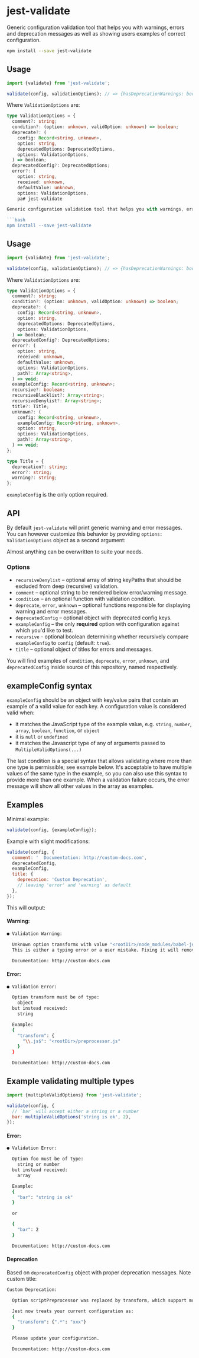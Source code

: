 # jest-validate

Generic configuration validation tool that helps you with warnings, errors and deprecation messages as well as showing users examples of correct configuration.

```bash
npm install --save jest-validate
```

## Usage

```js
import {validate} from 'jest-validate';

validate(config, validationOptions); // => {hasDeprecationWarnings: boolean, isValid: boolean}
```

Where `ValidationOptions` are:

```ts
type ValidationOptions = {
  comment?: string;
  condition?: (option: unknown, validOption: unknown) => boolean;
  deprecate?: (
    config: Record<string, unknown>,
    option: string,
    deprecatedOptions: DeprecatedOptions,
    options: ValidationOptions,
  ) => boolean;
  deprecatedConfig?: DeprecatedOptions;
  error?: (
    option: string,
    received: unknown,
    defaultValue: unknown,
    options: ValidationOptions,
    pa# jest-validate

Generic configuration validation tool that helps you with warnings, errors and deprecation messages as well as showing users examples of correct configuration.

```bash
npm install --save jest-validate
```

## Usage

```js
import {validate} from 'jest-validate';

validate(config, validationOptions); // => {hasDeprecationWarnings: boolean, isValid: boolean}
```

Where `ValidationOptions` are:

```ts
type ValidationOptions = {
  comment?: string;
  condition?: (option: unknown, validOption: unknown) => boolean;
  deprecate?: (
    config: Record<string, unknown>,
    option: string,
    deprecatedOptions: DeprecatedOptions,
    options: ValidationOptions,
  ) => boolean;
  deprecatedConfig?: DeprecatedOptions;
  error?: (
    option: string,
    received: unknown,
    defaultValue: unknown,
    options: ValidationOptions,
    path?: Array<string>,
  ) => void;
  exampleConfig: Record<string, unknown>;
  recursive?: boolean;
  recursiveBlacklist?: Array<string>;
  recursiveDenylist?: Array<string>;
  title?: Title;
  unknown?: (
    config: Record<string, unknown>,
    exampleConfig: Record<string, unknown>,
    option: string,
    options: ValidationOptions,
    path?: Array<string>,
  ) => void;
};

type Title = {
  deprecation?: string;
  error?: string;
  warning?: string;
};
```

`exampleConfig` is the only option required.

## API

By default `jest-validate` will print generic warning and error messages. You can however customize this behavior by providing `options: ValidationOptions` object as a second argument:

Almost anything can be overwritten to suite your needs.

### Options

- `recursiveDenylist` – optional array of string keyPaths that should be excluded from deep (recursive) validation.
- `comment` – optional string to be rendered below error/warning message.
- `condition` – an optional function with validation condition.
- `deprecate`, `error`, `unknown` – optional functions responsible for displaying warning and error messages.
- `deprecatedConfig` – optional object with deprecated config keys.
- `exampleConfig` – the only **required** option with configuration against which you'd like to test.
- `recursive` - optional boolean determining whether recursively compare `exampleConfig` to `config` (default: `true`).
- `title` – optional object of titles for errors and messages.

You will find examples of `condition`, `deprecate`, `error`, `unknown`, and `deprecatedConfig` inside source of this repository, named respectively.

## exampleConfig syntax

`exampleConfig` should be an object with key/value pairs that contain an example of a valid value for each key. A configuration value is considered valid when:

- it matches the JavaScript type of the example value, e.g. `string`, `number`, `array`, `boolean`, `function`, or `object`
- it is `null` or `undefined`
- it matches the Javascript type of any of arguments passed to `MultipleValidOptions(...)`

The last condition is a special syntax that allows validating where more than one type is permissible; see example below. It's acceptable to have multiple values of the same type in the example, so you can also use this syntax to provide more than one example. When a validation failure occurs, the error message will show all other values in the array as examples.

## Examples

Minimal example:

```js
validate(config, {exampleConfig});
```

Example with slight modifications:

```js
validate(config, {
  comment: '  Documentation: http://custom-docs.com',
  deprecatedConfig,
  exampleConfig,
  title: {
    deprecation: 'Custom Deprecation',
    // leaving 'error' and 'warning' as default
  },
});
```

This will output:

#### Warning:

```bash
● Validation Warning:

  Unknown option transformx with value "<rootDir>/node_modules/babel-jest" was found.
  This is either a typing error or a user mistake. Fixing it will remove this message.

  Documentation: http://custom-docs.com
```

#### Error:

```bash
● Validation Error:

  Option transform must be of type:
    object
  but instead received:
    string

  Example:
  {
    "transform": {
      "\\.js$": "<rootDir>/preprocessor.js"
    }
  }

  Documentation: http://custom-docs.com
```

## Example validating multiple types

```js
import {multipleValidOptions} from 'jest-validate';

validate(config, {
  // `bar` will accept either a string or a number
  bar: multipleValidOptions('string is ok', 2),
});
```

#### Error:

```bash
● Validation Error:

  Option foo must be of type:
    string or number
  but instead received:
    array

  Example:
  {
    "bar": "string is ok"
  }

  or

  {
    "bar": 2
  }

  Documentation: http://custom-docs.com
```

#### Deprecation

Based on `deprecatedConfig` object with proper deprecation messages. Note custom title:

```bash
Custom Deprecation:

  Option scriptPreprocessor was replaced by transform, which support multiple preprocessors.

  Jest now treats your current configuration as:
  {
    "transform": {".*": "xxx"}
  }

  Please update your configuration.

  Documentation: http://custom-docs.com
```

